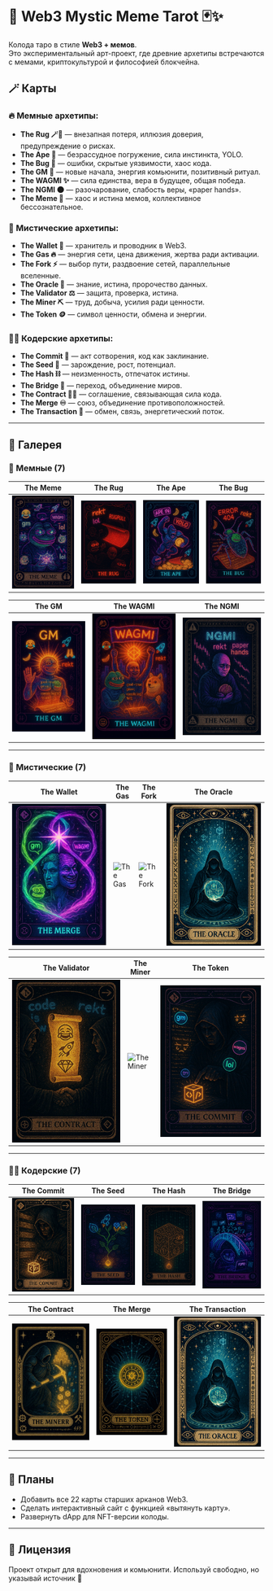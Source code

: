 # 🌌 Web3 Mystic Meme Tarot 🃏✨

Колода таро в стиле **Web3 + мемов**.  
Это экспериментальный арт-проект, где древние архетипы встречаются с мемами, криптокультурой и философией блокчейна.  

## 🪄 Карты

### 🔥 Мемные архетипы:
- **The Rug 🪄🧶** — внезапная потеря, иллюзия доверия, предупреждение о рисках.  
- **The Ape 🦍** — безрассудное погружение, сила инстинкта, YOLO.  
- **The Bug 🐛** — ошибки, скрытые уязвимости, хаос кода.  
- **The GM 🌅** — новые начала, энергия комьюнити, позитивный ритуал.  
- **The WAGMI ✨** — сила единства, вера в будущее, общая победа.  
- **The NGMI 🌑** — разочарование, слабость веры, «paper hands».  
- **The Meme 🐸** — хаос и истина мемов, коллективное бессознательное.  

### 🌙 Мистические архетипы:
- **The Wallet 🔑** — хранитель и проводник в Web3.  
- **The Gas 🔥** — энергия сети, цена движения, жертва ради активации.  
- **The Fork ⚡** — выбор пути, раздвоение сетей, параллельные вселенные.  
- **The Oracle 🔮** — знание, истина, пророчество данных.  
- **The Validator ⚖️** — защита, проверка, истина.  
- **The Miner ⛏️** — труд, добыча, усилия ради ценности.  
- **The Token 🪙** — символ ценности, обмена и энергии.  

### 👨‍💻 Кодерские архетипы:
- **The Commit 📜** — акт сотворения, код как заклинание.  
- **The Seed 🌱** — зарождение, рост, потенциал.  
- **The Hash ⛓️** — неизменность, отпечаток истины.  
- **The Bridge 🌉** — переход, объединение миров.  
- **The Contract 📜🤝** — соглашение, связывающая сила кода.  
- **The Merge ♾️** — союз, объединение противоположностей.  
- **The Transaction 💱** — обмен, связь, энергетический поток.  

---

## 🎴 Галерея

### 🐸 Мемные (7)
| The Meme | The Rug | The Ape | The Bug |
|---|---|---|---|
| ![The Meme](images/meme/the-meme.jpg) | ![The Rug](images/meme/the-rug.jpg) | ![The Ape](images/meme/the-ape.jpg) | ![The Bug](images/meme/the-bug.jpg) |

| The GM | The WAGMI | The NGMI |
|---|---|---|
| ![The GM](images/meme/the-gm.jpg) | ![The WAGMI](images/meme/the-wagmi.jpg) | ![The NGMI](images/meme/the-ngmi.jpg) |

---

### 🔮 Мистические (7)
| The Wallet | The Gas | The Fork | The Oracle |
|---|---|---|---|
| ![The Wallet](images/mystic/the-wallet.jpg) | ![The Gas](images/mystic/the-gas.jpg) | ![The Fork](images/mystic/the-fork.jpg) | ![The Oracle](images/mystic/the-oracle.jpg) |

| The Validator | The Miner | The Token |
|---|---|---|
| ![The Validator](images/mystic/the-validator.jpg) | ![The Miner](images/mystic/the-miner.jpg) | ![The Token](images/mystic/the-token.jpg) |

---

### 👨‍💻 Кодерские (7)
| The Commit | The Seed | The Hash | The Bridge |
|---|---|---|---|
| ![The Commit](images/coder/the-commit.jpg) | ![The Seed](images/coder/the-seed.jpg) | ![The Hash](images/coder/the-hash.jpg) | ![The Bridge](images/coder/the-bridge.jpg) |

| The Contract | The Merge | The Transaction |
|---|---|---|
| ![The Contract](images/coder/the-contract.jpg) | ![The Merge](images/coder/the-merge.jpg) | ![The Transaction](images/coder/the-transaction.jpg) |

---

## 🚀 Планы  

- Добавить все 22 карты старших арканов Web3.  
- Сделать интерактивный сайт с функцией «вытянуть карту».  
- Развернуть dApp для NFT-версии колоды.  

---

## 📜 Лицензия  

Проект открыт для вдохновения и комьюнити. Используй свободно, но указывай источник 🙌  
